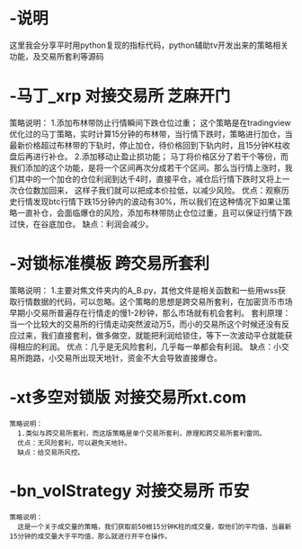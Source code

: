 # -说明
  这里我会分享平时用python复现的指标代码，python辅助tv开发出来的策略相关功能，及交易所套利等源码
# -马丁_xrp 对接交易所 芝麻开门
  策略说明：
    1.添加布林带防止行情瞬间下跌仓位过重；
      这个策略是在tradingview优化过的马丁策略，实时计算15分钟的布林带，当行情下跌时，策略进行加仓，当最新价格超过布林带的下轨时，停止加仓，待价格回到下轨内时，且15分钟K柱收盘后再进行补仓。
    2.添加移动止盈止损功能；
      马丁将价格区分了若干个等份，而我们添加的这个功能，是将一个区间再次分成若干个区间。那么当行情上涨时，我们其中的一个加仓的仓位利润到达千4时，直接平仓，减仓后行情下跌时又将上一次仓位数加回来，
    这样子我们就可以把成本价拉低，以减少风险。
  优点：观察历史行情发现btc行情下跌15分钟内的波动有30%，所以我们在这种情况下如果让策略一直补仓，会面临爆仓的风险，添加布林带防止仓位过重，且可以保证行情下跌过快，在谷底加仓。
  缺点：利润会减少。
# -对锁标准模板 跨交易所套利
   策略说明：
     1.主要对焦文件夹内的A_B.py，其他文件是相关函数和一些用wss获取行情数据的代码，可以忽略。这个策略的思想是跨交易所套利，在加密货币市场早期小交易所普遍存在行情走的慢1-2秒钟，那么市场就有机会套利。
     套利原理：当一个比较大的交易所的行情走动突然波动万5，而小的交易所这个时候还没有反应过来，我们直接套利，做多做空，就能把利润给锁住，等下一次波动平仓就能获得相应的利润。
     优点：几乎是无风险套利，几乎每一单都会有利润。
     缺点：小交易所跑路，小交易所出现天地针，资金不大会导致直接爆仓。
# -xt多空对锁版 对接交易所xt.com
    策略说明：
      1.类似与跨交易所套利，而这版策略是单个交易所套利，原理和跨交易所套利雷同。
      优点：无风险套利，可以避免天地针。
      缺点：给交易所风控。
# -bn_volStrategy 对接交易所 币安
    策略说明：
      这是一个关于成交量的策略，我们获取前50根15分钟K柱的成交量，取他们的平均值，当最新15分钟的成交量大于平均值，那么就进行开平仓操作。
